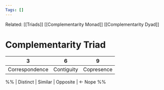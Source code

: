```yaml
---
Tags: []
---
```

Related: [[Triads]] [[Complementarity Monad]] [[Complementarity Dyad]] 
# Complementarity Triad

| 3 | 6 | 9 |
|---|---|---|
| Correspondence | Contiguity | Copresence |


%%
| Distinct | Similar | Opposite | <- Nope
%%
